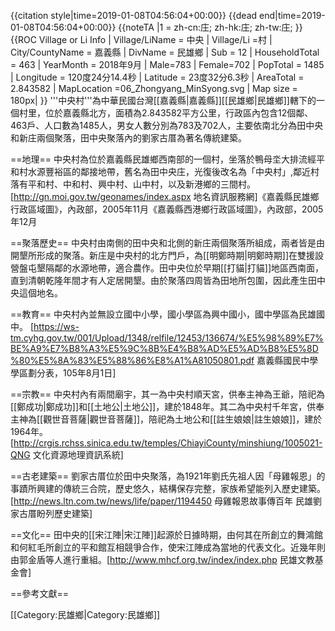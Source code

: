 {{citation style|time=2019-01-08T04:56:04+00:00}}
{{dead end|time=2019-01-08T04:56:04+00:00}}
{{noteTA
|1 = zh-cn:庄; zh-hk:庄; zh-tw:庄;
}}
{{ROC Village or Li Info
| Village/LiName = 中央
| Village/Li =村
| City/CountyName = 嘉義縣
| DivName = 民雄鄉
| Sub = 12
| HouseholdTotal = 463
| YearMonth = 2018年9月
| Male=783
| Female=702
| PopTotal = 1485
| Longitude = 120度24分14.4秒
| Latitude = 23度32分6.3秒
| AreaTotal = 2.843582
| MapLocation =06_Zhongyang_MinSyong.svg
| Map size = 180px|
}}
'''中央村'''為中華民國台灣[[嘉義縣|嘉義縣]][[民雄鄉|民雄鄉]]轄下的一個村里，位於嘉義縣北方，面積為2.843582平方公里，行政區內包含12個鄰、463戶、人口數為1485人，男女人數分別為783及702人，主要依南北分為田中央和新庄兩個聚落，田中央聚落內的劉家古厝為著名傳統建築。

==地理==
中央村為位於嘉義縣民雄鄉西南部的一個村，坐落於鴨母坔大排流經平和村水源豐裕區的鄰接地帶，舊名為田中央庄，光復後改名為「中央村」,鄰近村落有平和村、中和村、興中村、山中村，以及新港鄉的三間村。<ref name="地名資訊服務網">[http://gn.moi.gov.tw/geonames/index.aspx 地名資訊服務網]</ref><ref name="民雄鄉地圖">《嘉義縣民雄鄉行政區域圖》，內政部，2005年11月</ref><ref name="西港鄉地圖">《嘉義縣西港鄉行政區域圖》，內政部，2005年12月</ref>

==聚落歷史==
中央村由南側的田中央和北側的新庄兩個聚落所組成，兩者皆是由開墾所形成的聚落。新庄是中央村的北方門戶，為[[明鄭時期|明鄭時期]]在雙援設營盤屯墾隔鄰的水源地帶，適合農作。田中央位於早期[[打貓|打貓]]地區西南面，直到清朝乾隆年間才有人定居開墾。由於聚落四周皆為田地所包圍，因此產生田中央這個地名。<ref name="地名資訊服務網"/>

==教育==
中央村內並無設立國中小學，國小學區為興中國小，國中學區為民雄國中。
<ref>[https://ws-tm.cyhg.gov.tw/001/Upload/1348/relfile/12453/136674/%E5%98%89%E7%BE%A9%E7%B8%A3%E5%9C%8B%E4%B8%AD%E5%AD%B8%E5%8D%80%E5%8A%83%E5%88%86%E8%A1%A81050801.pdf 嘉義縣國民中學學區劃分表，105年8月1日]</ref>

==宗教==
中央村內有兩間廟宇，其一為中央村順天宮，供奉主神為王爺，陪祀為[[鄭成功|鄭成功]]和[[土地公|土地公]]，建於1848年。其二為中央村千年宮，供奉主神為[[觀世音菩薩|觀世音菩薩]]，陪祀為土地公和[[註生娘娘|註生娘娘]]，建於1964年。
<ref>[http://crgis.rchss.sinica.edu.tw/temples/ChiayiCounty/minshiung/1005021-QNG 文化資源地理資訊系統]</ref>

==古老建築==
劉家古厝位於田中央聚落，為1921年劉氏先祖人因「母雞報恩」的事蹟所興建的傳統三合院，歷史悠久，結構保存完整，家族希望能列入歷史建築。
<ref>[http://news.ltn.com.tw/news/life/paper/1194450 母雞報恩故事傳百年 民雄劉家古厝盼列歷史建築]</ref>

==文化==
田中央的[[宋江陣|宋江陣]]起源於日據時期，由何其在所創立的舞鴻館和何紅毛所創立的平和館互相競爭合作，使宋江陣成為當地的代表文化。近幾年則由郭金盾等人進行重組。<ref>[http://www.mhcf.org.tw/index/index.php 民雄文教基金會]</ref>

==參考文獻==
<references />

[[Category:民雄鄉|Category:民雄鄉]]